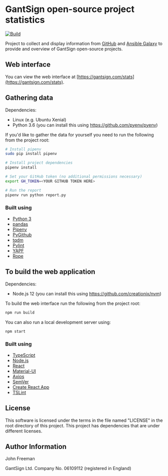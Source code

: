 # GantSign open-source project statistics

[![Build](https://github.com/gantsign/stats/workflows/Build/badge.svg)](https://github.com/gantsign/stats/actions?query=workflow%3ABuild)

Project to collect and display information from
[GitHub](https://developer.github.com/v3/) and
[Ansible Galaxy](https://galaxy.ansible.com/api/v1/) to provide and overview of
GantSign open-source projects.

## Web interface

You can view the web interface at
[https://gantsign.com/stats](https://gantsign.com/stats).

## Gathering data

Dependencies:
* Linux (e.g. Ubuntu Xenial)
* Python 3.6 (you can install this using https://github.com/pyenv/pyenv)

If you'd like to gather the data for yourself you need to run the following
from the project root:

```bash
# Install pipenv
sudo pip install pipenv

# Install project dependencies
pipenv install

# Set your GitHub token (no additional permissions necessary)
export GH_TOKEN=<YOUR GITHUB TOKEN HERE>

# Run the report
pipenv run python report.py
```

### Built using

* [Python 3](https://www.python.org)
* [pandas](https://pandas.pydata.org/)
* [Pipenv](https://github.com/pypa/pipenv)
* [PyGithub](https://github.com/PyGithub/PyGithub)
* [tqdm](https://github.com/tqdm/tqdm)
* [Pylint](https://www.pylint.org)
* [YAPF](https://github.com/google/yapf)
* [Rope](https://github.com/python-rope/rope)

## To build the web application

Dependencies:
* Node.js 12 (you can install this using https://github.com/creationix/nvm)

To build the web interface run the following from the project root:

```bash
npm run build
```

You can also run a local development server using:

```bash
npm start
```

### Built using

* [TypeScript](https://www.typescriptlang.org)
* [Node.js](https://nodejs.org)
* [React](https://reactjs.org)
* [Material-UI](https://material-ui.com)
* [Axios](https://www.npmjs.com/package/axios)
* [SemVer](https://www.npmjs.com/package/semver)
* [Create React App](https://facebook.github.io/create-react-app/)
* [TSLint](https://palantir.github.io/tslint/)

## License

This software is licensed under the terms in the file named "LICENSE" in the
root directory of this project. This project has dependencies that are under
different licenses.

## Author Information

John Freeman

GantSign Ltd.
Company No. 06109112 (registered in England)
